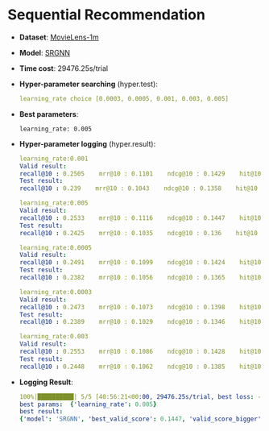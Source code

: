 # Sequential Recommendation

- **Dataset**: [MovieLens-1m](../../md/ml-1m_seq.md)

- **Model**: [SRGNN](https://recbole.io/docs/user_guide/model/sequential/srgnn.html)

- **Time cost**: 29476.25s/trial

- **Hyper-parameter searching** (hyper.test):

  ```yaml
  learning_rate choice [0.0003, 0.0005, 0.001, 0.003, 0.005]
  ```

- **Best parameters**:

  ```
  learning_rate: 0.005
  ```

- **Hyper-parameter logging** (hyper.result):

  ```yaml
  learning_rate:0.001
  Valid result:
  recall@10 : 0.2505    mrr@10 : 0.1101    ndcg@10 : 0.1429    hit@10 : 0.2505    precision@10 : 0.025
  Test result:
  recall@10 : 0.239    mrr@10 : 0.1043    ndcg@10 : 0.1358    hit@10 : 0.239    precision@10 : 0.0239

  learning_rate:0.005
  Valid result:
  recall@10 : 0.2533    mrr@10 : 0.1116    ndcg@10 : 0.1447    hit@10 : 0.2533    precision@10 : 0.0253
  Test result:
  recall@10 : 0.2425    mrr@10 : 0.1035    ndcg@10 : 0.136    hit@10 : 0.2425    precision@10 : 0.0242

  learning_rate:0.0005
  Valid result:
  recall@10 : 0.2491    mrr@10 : 0.1099    ndcg@10 : 0.1424    hit@10 : 0.2491    precision@10 : 0.0249
  Test result:
  recall@10 : 0.2382    mrr@10 : 0.1056    ndcg@10 : 0.1365    hit@10 : 0.2382    precision@10 : 0.0238

  learning_rate:0.0003
  Valid result:
  recall@10 : 0.2473    mrr@10 : 0.1073    ndcg@10 : 0.1398    hit@10 : 0.2473    precision@10 : 0.0247
  Test result:
  recall@10 : 0.2389    mrr@10 : 0.1029    ndcg@10 : 0.1346    hit@10 : 0.2389    precision@10 : 0.0239

  learning_rate:0.003
  Valid result:
  recall@10 : 0.2553    mrr@10 : 0.1086    ndcg@10 : 0.1428    hit@10 : 0.2553    precision@10 : 0.0255
  Test result:
  recall@10 : 0.2448    mrr@10 : 0.1062    ndcg@10 : 0.1385    hit@10 : 0.2448    precision@10 : 0.0245
  ```

- **Logging Result**:

  ```yaml
  100%|██████████| 5/5 [40:56:21<00:00, 29476.25s/trial, best loss: -0.1447]
  best params:  {'learning_rate': 0.005}
  best result: 
  {'model': 'SRGNN', 'best_valid_score': 0.1447, 'valid_score_bigger': True, 'best_valid_result': OrderedDict([('recall@10', 0.2533), ('mrr@10', 0.1116), ('ndcg@10', 0.1447), ('hit@10', 0.2533), ('precision@10', 0.0253)]), 'test_result': OrderedDict([('recall@10', 0.2425), ('mrr@10', 0.1035), ('ndcg@10', 0.136), ('hit@10', 0.2425), ('precision@10', 0.0242)])}
  ```

